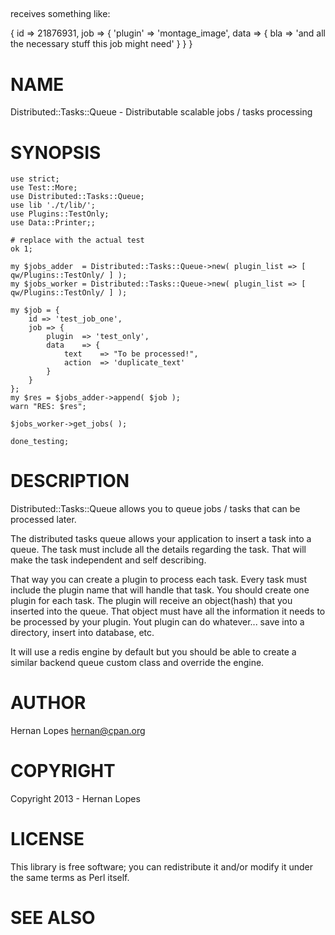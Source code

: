 ## 

receives something like:

{
  id => 21876931,
  job => {
      'plugin' => 'montage\_image',
      data => {
          bla => 'and all the necessary stuff this job might need'
      }
  }
}

# NAME

Distributed::Tasks::Queue - Distributable scalable jobs / tasks processing

# SYNOPSIS

    use strict;
    use Test::More;
    use Distributed::Tasks::Queue;
    use lib './t/lib/';
    use Plugins::TestOnly;
    use Data::Printer;;

    # replace with the actual test
    ok 1;

    my $jobs_adder  = Distributed::Tasks::Queue->new( plugin_list => [ qw/Plugins::TestOnly/ ] );
    my $jobs_worker = Distributed::Tasks::Queue->new( plugin_list => [ qw/Plugins::TestOnly/ ] );

    my $job = {
        id => 'test_job_one',
        job => {
            plugin  => 'test_only',
            data    => {
                text    => "To be processed!",
                action  => 'duplicate_text'
            }
        }
    };
    my $res = $jobs_adder->append( $job );
    warn "RES: $res";

    $jobs_worker->get_jobs( );

    done_testing;

# DESCRIPTION

Distributed::Tasks::Queue allows you to queue jobs / tasks that can be processed later.

The distributed tasks queue allows your application to insert a task into a queue. The task must include all the details regarding the task. That will make the task independent and self describing. 

That way you can create a plugin to process each task. Every task must include the plugin name that will handle that task. You should create one plugin for each task. The plugin will receive an object(hash) that you inserted into the queue. That object must have all the information it needs to be processed by your plugin. Yout plugin can do whatever... save into a directory, insert into database, etc.

It will use a redis engine by default but you should be able to create a similar backend queue custom class and override the engine.

# AUTHOR

Hernan Lopes <hernan@cpan.org>

# COPYRIGHT

Copyright 2013 - Hernan Lopes

# LICENSE

This library is free software; you can redistribute it and/or modify
it under the same terms as Perl itself.

# SEE ALSO
